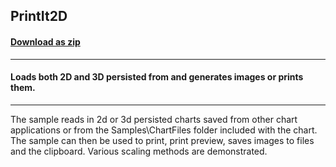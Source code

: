## PrintIt2D
#### [Download as zip](https://minhaskamal.github.io/DownGit/#/home?url=https://github.com/GrapeCity/ComponentOne-WinForms-Samples/tree/master/NetFramework\Charts\CS\PrintIt2D)
____
#### Loads both 2D and 3D persisted from and generates images or prints them.
____
The sample reads in 2d or 3d persisted charts saved from other chart applications or from the Samples\ChartFiles folder included with the chart.  The sample can then be used to print, print preview, saves images to files and the clipboard.  Various scaling methods are demonstrated. 